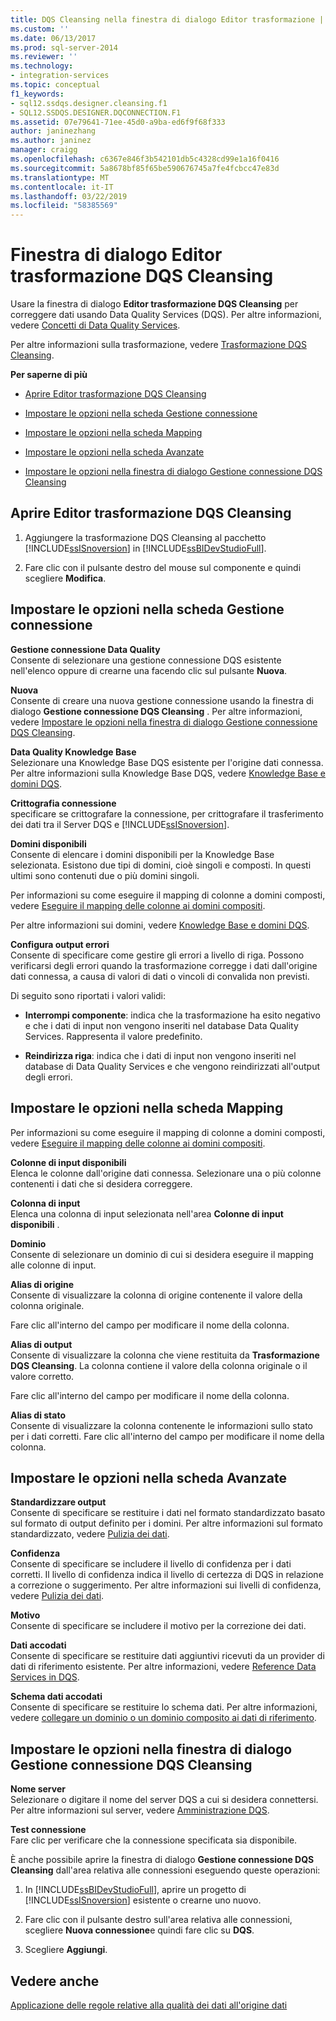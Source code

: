 ```yaml
---
title: DQS Cleansing nella finestra di dialogo Editor trasformazione | Microsoft Docs
ms.custom: ''
ms.date: 06/13/2017
ms.prod: sql-server-2014
ms.reviewer: ''
ms.technology:
- integration-services
ms.topic: conceptual
f1_keywords:
- sql12.ssdqs.designer.cleansing.f1
- SQL12.SSDQS.DESIGNER.DQCONNECTION.F1
ms.assetid: 07e79641-71ee-45d0-a9ba-ed6f9f68f333
author: janinezhang
ms.author: janinez
manager: craigg
ms.openlocfilehash: c6367e846f3b542101db5c4328cd99e1a16f0416
ms.sourcegitcommit: 5a8678bf85f65be590676745a7fe4fcbcc47e83d
ms.translationtype: MT
ms.contentlocale: it-IT
ms.lasthandoff: 03/22/2019
ms.locfileid: "58385569"
---
```

# <a name="dqs-cleansing-transformation-editor-dialog-box"></a>Finestra di dialogo Editor trasformazione DQS Cleansing
  Usare la finestra di dialogo **Editor trasformazione DQS Cleansing** per correggere dati usando Data Quality Services (DQS). Per altre informazioni, vedere [Concetti di Data Quality Services](../../2014/data-quality-services/data-quality-services-concepts.md).  
  
 Per altre informazioni sulla trasformazione, vedere [Trasformazione DQS Cleansing](data-flow/transformations/dqs-cleansing-transformation.md).  
  
 **Per saperne di più**  
  
-   [Aprire Editor trasformazione DQS Cleansing](#open)  
  
-   [Impostare le opzioni nella scheda Gestione connessione](#connection)  
  
-   [Impostare le opzioni nella scheda Mapping](#mapping)  
  
-   [Impostare le opzioni nella scheda Avanzate](#advanced)  
  
-   [Impostare le opzioni nella finestra di dialogo Gestione connessione DQS Cleansing](#manager)  
  
##  <a name="open"></a> Aprire Editor trasformazione DQS Cleansing  
  
1.  Aggiungere la trasformazione DQS Cleansing al pacchetto [!INCLUDE[ssISnoversion](../includes/ssisnoversion-md.md)] in [!INCLUDE[ssBIDevStudioFull](../includes/ssbidevstudiofull-md.md)].  
  
2.  Fare clic con il pulsante destro del mouse sul componente e quindi scegliere **Modifica**.  
  
##  <a name="connection"></a> Impostare le opzioni nella scheda Gestione connessione  
 **Gestione connessione Data Quality**  
 Consente di selezionare una gestione connessione DQS esistente nell'elenco oppure di crearne una facendo clic sul pulsante **Nuova**.  
  
 **Nuova**  
 Consente di creare una nuova gestione connessione usando la finestra di dialogo **Gestione connessione DQS Cleansing** . Per altre informazioni, vedere [Impostare le opzioni nella finestra di dialogo Gestione connessione DQS Cleansing](#manager).  
  
 **Data Quality Knowledge Base**  
 Selezionare una Knowledge Base DQS esistente per l'origine dati connessa. Per altre informazioni sulla Knowledge Base DQS, vedere [Knowledge Base e domini DQS](../../2014/data-quality-services/dqs-knowledge-bases-and-domains.md).  
  
 **Crittografia connessione**  
 specificare se crittografare la connessione, per crittografare il trasferimento dei dati tra il Server DQS e [!INCLUDE[ssISnoversion](../includes/ssisnoversion-md.md)].  
  
 **Domini disponibili**  
 Consente di elencare i domini disponibili per la Knowledge Base selezionata. Esistono due tipi di domini, cioè singoli e composti. In questi ultimi sono contenuti due o più domini singoli.  
  
 Per informazioni su come eseguire il mapping di colonne a domini composti, vedere [Eseguire il mapping delle colonne ai domini compositi](data-flow/transformations/map-columns-to-composite-domains.md).  
  
 Per altre informazioni sui domini, vedere [Knowledge Base e domini DQS](../../2014/data-quality-services/dqs-knowledge-bases-and-domains.md).  
  
 **Configura output errori**  
 Consente di specificare come gestire gli errori a livello di riga. Possono verificarsi degli errori quando la trasformazione corregge i dati dall'origine dati connessa, a causa di valori di dati o vincoli di convalida non previsti.  
  
 Di seguito sono riportati i valori validi:  
  
-   **Interrompi componente**: indica che la trasformazione ha esito negativo e che i dati di input non vengono inseriti nel database Data Quality Services. Rappresenta il valore predefinito.  
  
-   **Reindirizza riga**: indica che i dati di input non vengono inseriti nel database di Data Quality Services e che vengono reindirizzati all'output degli errori.  
  
##  <a name="mapping"></a> Impostare le opzioni nella scheda Mapping  
 Per informazioni su come eseguire il mapping di colonne a domini composti, vedere [Eseguire il mapping delle colonne ai domini compositi](data-flow/transformations/map-columns-to-composite-domains.md).  
  
 **Colonne di input disponibili**  
 Elenca le colonne dall'origine dati connessa. Selezionare una o più colonne contenenti i dati che si desidera correggere.  
  
 **Colonna di input**  
 Elenca una colonna di input selezionata nell'area **Colonne di input disponibili** .  
  
 **Dominio**  
 Consente di selezionare un dominio di cui si desidera eseguire il mapping alle colonne di input.  
  
 **Alias di origine**  
 Consente di visualizzare la colonna di origine contenente il valore della colonna originale.  
  
 Fare clic all'interno del campo per modificare il nome della colonna.  
  
 **Alias di output**  
 Consente di visualizzare la colonna che viene restituita da **Trasformazione DQS Cleansing**. La colonna contiene il valore della colonna originale o il valore corretto.  
  
 Fare clic all'interno del campo per modificare il nome della colonna.  
  
 **Alias di stato**  
 Consente di visualizzare la colonna contenente le informazioni sullo stato per i dati corretti. Fare clic all'interno del campo per modificare il nome della colonna.  
  
##  <a name="advanced"></a> Impostare le opzioni nella scheda Avanzate  
 **Standardizzare output**  
 Consente di specificare se restituire i dati nel formato standardizzato basato sul formato di output definito per i domini. Per altre informazioni sul formato standardizzato, vedere [Pulizia dei dati](../../2014/data-quality-services/data-cleansing.md).  
  
 **Confidenza**  
 Consente di specificare se includere il livello di confidenza per i dati corretti. Il livello di confidenza indica il livello di certezza di DQS in relazione a correzione o suggerimento. Per altre informazioni sui livelli di confidenza, vedere [Pulizia dei dati](../../2014/data-quality-services/data-cleansing.md).  
  
 **Motivo**  
 Consente di specificare se includere il motivo per la correzione dei dati.  
  
 **Dati accodati**  
 Consente di specificare se restituire dati aggiuntivi ricevuti da un provider di dati di riferimento esistente. Per altre informazioni, vedere [Reference Data Services in DQS](../../2014/data-quality-services/reference-data-services-in-dqs.md).  
  
 **Schema dati accodati**  
 Consente di specificare se restituire lo schema dati. Per altre informazioni, vedere [collegare un dominio o un dominio composito ai dati di riferimento](../../2014/data-quality-services/attach-a-domain-or-composite-domain-to-reference-data.md).  
  
##  <a name="manager"></a> Impostare le opzioni nella finestra di dialogo Gestione connessione DQS Cleansing  
 **Nome server**  
 Selezionare o digitare il nome del server DQS a cui si desidera connettersi. Per altre informazioni sul server, vedere [Amministrazione DQS](../../2014/data-quality-services/dqs-administration.md).  
  
 **Test connessione**  
 Fare clic per verificare che la connessione specificata sia disponibile.  
  
 È anche possibile aprire la finestra di dialogo **Gestione connessione DQS Cleansing** dall'area relativa alle connessioni eseguendo queste operazioni:  
  
1.  In [!INCLUDE[ssBIDevStudioFull](../includes/ssbidevstudiofull-md.md)], aprire un progetto di [!INCLUDE[ssISnoversion](../includes/ssisnoversion-md.md)] esistente o crearne uno nuovo.  
  
2.  Fare clic con il pulsante destro sull'area relativa alle connessioni, scegliere **Nuova connessione**e quindi fare clic su **DQS**.  
  
3.  Scegliere **Aggiungi**.  
  
## <a name="see-also"></a>Vedere anche  
 [Applicazione delle regole relative alla qualità dei dati all'origine dati](data-flow/transformations/apply-data-quality-rules-to-data-source.md)  
  
  
